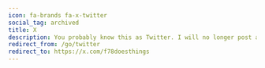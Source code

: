 ```yaml
---
icon: fa-brands fa-x-twitter
social_tag: archived
title: X
description: You probably know this as Twitter. I will no longer post anything here as I've switched over to Bluesky, but you may still look at my old posts from 2020-2021 if you dare.
redirect_from: /go/twitter
redirect_to: https://x.com/f78doesthings
---
```

